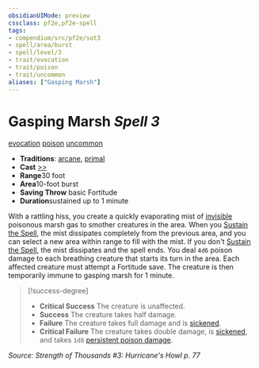 ```yaml
---
obsidianUIMode: preview
cssclass: pf2e,pf2e-spell
tags:
- compendium/src/pf2e/sot3
- spell/area/burst
- spell/level/3
- trait/evocation
- trait/poison
- trait/uncommon
aliases: ["Gasping Marsh"]
---
```

# Gasping Marsh *Spell 3*   
[evocation](../../Rules/traits/evocation.md)  [poison](../../Rules/traits/poison.md)  [uncommon](../../Rules/traits/uncommon.md)  

- **Traditions**: [arcane](../../Rules/traits/arcane.md), [primal](../../Rules/traits/primal.md)
- **Cast** [>>](../../Rules/core-rulebook/chapter-9-playing-the-game.md#Actions "Two-Action") 
- **Range**30 foot
- **Area**10-foot burst
- **Saving Throw**  basic Fortitude
- **Duration**sustained up to 1 minute

With a rattling hiss, you create a quickly evaporating mist of [invisible](../../Rules/conditions.md#Invisible) poisonous marsh gas to smother creatures in the area. When you [Sustain the Spell](../../Rules/actions/sustain-a-spell.md), the mist dissipates completely from the previous area, and you can select a new area within range to fill with the mist. If you don't [Sustain the Spell](../../Rules/actions/sustain-a-spell.md), the mist dissipates and the spell ends. You deal `4d6` poison damage to each breathing creature that starts its turn in the area. Each affected creature must attempt a Fortitude save. The creature is then temporarily immune to gasping marsh for 1 minute.

> [!success-degree] 
> - **Critical Success** The creature is unaffected.
> - **Success** The creature takes half damage.
> - **Failure** The creature takes full damage and is [sickened](../../Rules/conditions.md#Sickened).
> - **Critical Failure** The creature takes double damage, is [sickened](../../Rules/conditions.md#Sickened), and takes `1d8` [persistent poison damage](../../Rules/conditions.md#Persistent%20Damage).

*Source: Strength of Thousands #3: Hurricane's Howl p. 77*